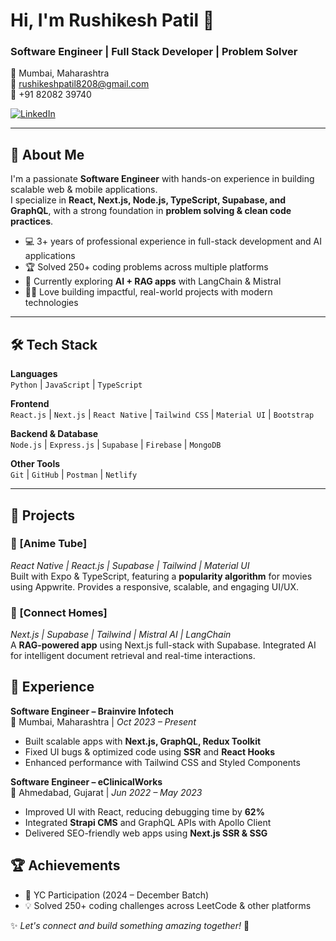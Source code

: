 
# Hi, I'm Rushikesh Patil 👋  
### Software Engineer | Full Stack Developer | Problem Solver  

📍 Mumbai, Maharashtra  
📧 [rushikeshpatil8208@gmail.com](mailto:rushikeshpatil8208@gmail.com)  
📱 +91 82082 39740  

[![LinkedIn](https://img.shields.io/badge/LinkedIn-blue?style=flat&logo=linkedin)]([YOUR_LINKEDIN_URL](https://www.linkedin.com/in/rushi8208/))  


---

## 🚀 About Me
I'm a passionate **Software Engineer** with hands-on experience in building scalable web & mobile applications.  
I specialize in **React, Next.js, Node.js, TypeScript, Supabase, and GraphQL**, with a strong foundation in **problem solving & clean code practices**.  

- 💻 3+ years of professional experience in full-stack development and AI applications
- 🏆 Solved 250+ coding problems across multiple platforms  
- 🌱 Currently exploring **AI + RAG apps** with LangChain & Mistral  
- 🚴‍♂️ Love building impactful, real-world projects with modern technologies  

---

## 🛠️ Tech Stack  

**Languages**  
`Python` | `JavaScript` | `TypeScript`  

**Frontend**  
`React.js` | `Next.js` | `React Native` | `Tailwind CSS` | `Material UI` | `Bootstrap`  

**Backend & Database**  
`Node.js` | `Express.js` | `Supabase` | `Firebase` | `MongoDB`  

**Other Tools**  
`Git` | `GitHub` | `Postman` | `Netlify`  

---

## 📌 Projects  

### 🔹 [Anime Tube]
*React Native | React.js | Supabase | Tailwind | Material UI*  
Built with Expo & TypeScript, featuring a **popularity algorithm** for movies using Appwrite. Provides a responsive, scalable, and engaging UI/UX.  

### 🔹 [Connect Homes]
*Next.js | Supabase | Tailwind | Mistral AI | LangChain*  
A **RAG-powered app** using Next.js full-stack with Supabase. Integrated AI for intelligent document retrieval and real-time interactions.  


## 💼 Experience  

**Software Engineer – Brainvire Infotech**  
📍 Mumbai, Maharashtra | *Oct 2023 – Present*  
- Built scalable apps with **Next.js, GraphQL, Redux Toolkit**  
- Fixed UI bugs & optimized code using **SSR** and **React Hooks**  
- Enhanced performance with Tailwind CSS and Styled Components  

**Software Engineer – eClinicalWorks**  
📍 Ahmedabad, Gujarat | *Jun 2022 – May 2023*  
- Improved UI with React, reducing debugging time by **62%**  
- Integrated **Strapi CMS** and GraphQL APIs with Apollo Client  
- Delivered SEO-friendly web apps using **Next.js SSR & SSG**  



## 🏆 Achievements  
- 🎯 YC Participation (2024 – December Batch)  
- 💡 Solved 250+ coding challenges across LeetCode & other platforms  





✨ _Let's connect and build something amazing together!_ 🚀
